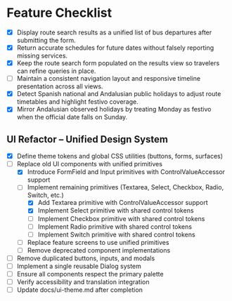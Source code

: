 # Feature Checklist

- [x] Display route search results as a unified list of bus departures after submitting the form.
- [x] Return accurate schedules for future dates without falsely reporting missing services.
- [x] Keep the route search form populated on the results view so travelers can refine queries in place.
- [ ] Maintain a consistent navigation layout and responsive timeline presentation across all views.
- [x] Detect Spanish national and Andalusian public holidays to adjust route timetables and highlight festivo coverage.
- [x] Mirror Andalusian observed holidays by treating Monday as festivo when the official date falls on Sunday.

## UI Refactor – Unified Design System
- [x] Define theme tokens and global CSS utilities (buttons, forms, surfaces)
- [ ] Replace old UI components with unified primitives
  - [x] Introduce FormField and Input primitives with ControlValueAccessor support
  - [ ] Implement remaining primitives (Textarea, Select, Checkbox, Radio, Switch, etc.)
    - [x] Add Textarea primitive with ControlValueAccessor support
    - [x] Implement Select primitive with shared control tokens
    - [ ] Implement Checkbox primitive with shared control tokens
    - [ ] Implement Radio primitive with shared control tokens
    - [ ] Implement Switch primitive with shared control tokens
  - [ ] Replace feature screens to use unified primitives
  - [ ] Remove deprecated component implementations
- [ ] Remove duplicated buttons, inputs, and modals
- [ ] Implement a single reusable Dialog system
- [ ] Ensure all components respect the primary palette
- [ ] Verify accessibility and translation integration
- [ ] Update docs/ui-theme.md after completion
